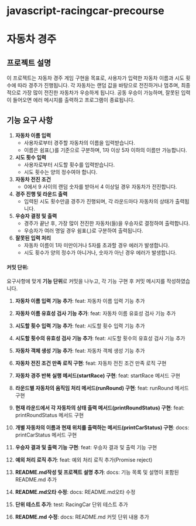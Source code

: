 # javascript-racingcar-precourse

# 자동차 경주

## 프로젝트 설명
이 프로젝트는 자동차 경주 게임 구현을 목표로, 사용자가 입력한 자동차 이름과 시도 횟수에 따라 경주가 진행됩니다. 각 자동차는 랜덤 값을 바탕으로 전진하거나 멈추며, 최종적으로 가장 많이 전진한 자동차가 우승하게 됩니다. 공동 우승이 가능하며, 잘못된 입력이 들어오면 에러 메시지를 출력하고 프로그램이 종료됩니다.

## 기능 요구 사항
1. **자동차 이름 입력**
   - 사용자로부터 경주할 자동차의 이름을 입력받습니다.
   - 이름은 쉼표(,)를 기준으로 구분하며, 1자 이상 5자 이하의 이름만 가능합니다.
2. **시도 횟수 입력**
   - 사용자로부터 시도할 횟수를 입력받습니다.
   - 시도 횟수는 양의 정수여야 합니다.
3. **자동차 전진 조건**
   - 0에서 9 사이의 랜덤 숫자를 받아서 4 이상일 경우 자동차가 전진합니다.
4. **경주 진행 및 라운드 출력**
   - 입력된 시도 횟수만큼 경주가 진행되며, 각 라운드마다 자동차의 상태가 출력됩니다.
5. **우승자 결정 및 출력**
   - 경주가 끝난 후, 가장 많이 전진한 자동차(들)을 우승자로 결정하여 출력합니다.
   - 우승자가 여러 명일 경우 쉼표(,)로 구분하여 출력됩니다.
6. **잘못된 입력 처리**
   - 자동차 이름이 1자 미만이거나 5자를 초과할 경우 에러가 발생합니다.
   - 시도 횟수가 양의 정수가 아니거나, 숫자가 아닌 경우 에러가 발생합니다.

#### 커밋 단위:
요구사항에 맞게 **기능 단위**로 커밋을 나누고, 각 기능 구현 후 커밋 메시지를 작성하였습니다.

1. **자동차 이름 입력 기능 추가**:
feat: 자동차 이름 입력 기능 추가


2. **자동차 이름 유효성 검사 기능 추가**:
feat: 자동차 이름 유효성 검사 기능 추가


3. **시도할 횟수 입력 기능 추가**:
feat: 시도할 횟수 입력 기능 추가


4. **시도할 횟수의 유효성 검사 기능 추가**:
feat: 시도할 횟수의 유효성 검사 기능 추가


5. **자동차 객체 생성 기능 추가**:
feat: 자동차 객체 생성 기능 추가


6. **자동차 전진 조건 만족 로직 구현**:
feat: 자동차 전진 조건 만족 로직 구현

7. **자동차 경주 반복 실행 메서드(startRace) 구현**:
feat: startRace 메서드 구현


8. **라운드별 자동차의 움직임 처리 메서드(runRound) 구현**:
feat: runRound 메서드 구현


9. **현재 라운드에서 각 자동차의 상태 출력 메서드(printRoundStatus) 구현**:
feat: printRoundStatus 메서드 구현


10. **개별 자동차의 이름과 현재 위치를 출력하는 메서드(printCarStatus) 구현**:
docs: printCarStatus 메서드 구현

11. **우승자 결과 및 출력 기능 구현**:
feat: 우승자 결과 및 출력 기능 구현


12. **예외 처리 로직 추가**:
feat: 예외 처리 로직 추가(Promise reject)


13. **README.md작성 및 프로젝트 설명 추가**:
docs: 기능 목록 및 설명이 포함된 README.md 추가

14. **README.md오타 수정**:
docs: README.md오타 수정

15. **단위 테스트 추가**:
test: RacingCar 단위 테스트 추가

16. **README.md 수정**:
docs: README.md 커밋 단위 내용 추가